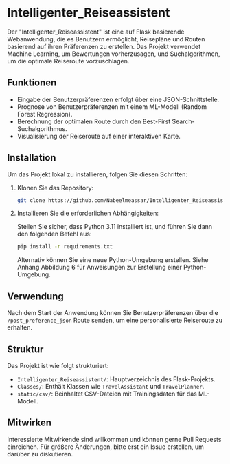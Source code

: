 # Intelligenter_Reiseassistent

Der "Intelligenter_Reiseassistent" ist eine auf Flask basierende Webanwendung, die es Benutzern ermöglicht, Reisepläne und Routen basierend auf ihren Präferenzen zu erstellen. Das Projekt verwendet Machine Learning, um Bewertungen vorherzusagen, und Suchalgorithmen, um die optimale Reiseroute vorzuschlagen.

## Funktionen

- Eingabe der Benutzerpräferenzen erfolgt über eine JSON-Schnittstelle.
- Prognose von Benutzerpräferenzen mit einem ML-Modell (Random Forest Regression).
- Berechnung der optimalen Route durch den Best-First Search-Suchalgorithmus.
- Visualisierung der Reiseroute auf einer interaktiven Karte.

## Installation

Um das Projekt lokal zu installieren, folgen Sie diesen Schritten:

1. Klonen Sie das Repository:

   ```bash
   git clone https://github.com/Nabeelmeassar/Intelligenter_Reiseassistent.git
   ```

2. Installieren Sie die erforderlichen Abhängigkeiten:

   Stellen Sie sicher, dass Python 3.11 installiert ist, und führen Sie dann den folgenden Befehl aus:

   ```bash
   pip install -r requirements.txt
   ```

   Alternativ können Sie eine neue Python-Umgebung erstellen. Siehe Anhang Abbildung 6 für Anweisungen zur Erstellung einer Python-Umgebung.

## Verwendung

Nach dem Start der Anwendung können Sie Benutzerpräferenzen über die `/post_preference_json` Route senden, um eine personalisierte Reiseroute zu erhalten.

## Struktur

Das Projekt ist wie folgt strukturiert:

- `Intelligenter_Reiseassistent/`: Hauptverzeichnis des Flask-Projekts.
- `Classes/`: Enthält Klassen wie `TravelAssistant` und `TravelPlanner`.
- `static/csv/`: Beinhaltet CSV-Dateien mit Trainingsdaten für das ML-Modell.

## Mitwirken

Interessierte Mitwirkende sind willkommen und können gerne Pull Requests einreichen. Für größere Änderungen, bitte erst ein Issue erstellen, um darüber zu diskutieren.
